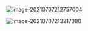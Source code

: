 ![image-20210707212757004](https://gitee.com/aaronlynn/picture/raw/master/img/image-20210707212757004.png)

![image-20210707213217380](https://gitee.com/aaronlynn/picture/raw/master/img/image-20210707213217380.png)